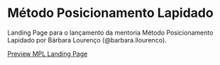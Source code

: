 # Método Posicionamento Lapidado

Landing Page para o lançamento da mentoria Método Posicionamento Lapidado por Bárbara Lourenço (@barbara.llourenco).

[Preview MPL Landing Page](https://www.youtube.com/watch?v=f8140kkNu3o "Preview MPL Landing Page")
